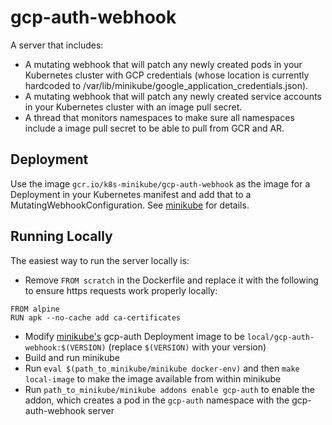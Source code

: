# gcp-auth-webhook

A server that includes:
* A mutating webhook that will patch any newly created pods in your Kubernetes cluster with GCP credentials (whose location is currently hardcoded to /var/lib/minikube/google_application_credentials.json).
* A mutating webhook that will patch any newly created service accounts in your Kubernetes cluster with an image pull secret.
* A thread that monitors namespaces to make sure all namespaces include a image pull secret to be able to pull from GCR and AR.

## Deployment
Use the image `gcr.io/k8s-minikube/gcp-auth-webhook` as the image for a Deployment in your Kubernetes manifest and add that to a MutatingWebhookConfiguration. See [minikube](https://github.com/kubernetes/minikube/blob/master/deploy/addons/gcp-auth/gcp-auth-webhook.yaml.tmpl) for details.

## Running Locally
The easiest way to run the server locally is:
* Remove `FROM scratch` in the Dockerfile and replace it with the following to ensure https requests work properly locally:
```
FROM alpine
RUN apk --no-cache add ca-certificates
```
* Modify [minikube's](https://github.com/kubernetes/minikube/blob/master/deploy/addons/gcp-auth/gcp-auth-webhook.yaml.tmpl) gcp-auth Deployment image to be `local/gcp-auth-webhook:$(VERSION)` (replace `$(VERSION)` with your version)
* Build and run minikube
* Run `eval $(path_to_minikube/minikube docker-env)` and then `make local-image` to make the image available from within minikube
* Run `path_to_minikube/minikube addons enable gcp-auth` to enable the addon, which creates a pod in the `gcp-auth` namespace with the gcp-auth-webhook server